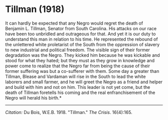 <!--
title:   Tillman
author:  Du Bois, W.E.B.
journal: The Crisis
year:    1918
volume:  16
issue:   4
pages:   165
-->

# Tillman (1918)

It can hardly be expected that any Negro would regret the death of Benjamin L. Tillman, Senator from South Carolina. His attacks on our race have been too unbridled and outrageous for that. And yet it is our duty to understand this man in relation to his time. He represented the rebound of the unlettered white proletarist of the South from the oppression of slavery to new industrial and political freedom. The visible sign of their former degradation was the Negro. They kicked him because he was kickable and stood for what they hated; but they must as they grow in knowledge and power come to realize that the Negro far from being the cause of their former suffering was but a co-sufferer with them. Some day a greater than Tillman, Blease and Vardaman will rise in the South to lead the white laborers and small farmer, and he will greet the Negro as a friend and helper and build with him and not on him. This leader is not yet come, but the death of Tillman foretells his coming and the real enfranchisement of the Negro will herald his birth.*

______________
*Citation:* Du Bois, W.E.B. 1918. "Tillman." *The Crisis*. 16(4):165.